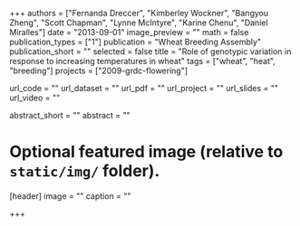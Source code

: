 +++
authors = ["Fernanda Dreccer", "Kimberley Wockner", "Bangyou Zheng", "Scott Chapman", "Lynne McIntyre", "Karine Chenu", "Daniel Miralles"]
date = "2013-09-01"
image_preview = ""
math = false
publication_types = ["1"]
publication = "Wheat Breeding Assembly"
publication_short = ""
selected = false
title = "Role of genotypic variation in response to increasing temperatures in wheat"
tags = ["wheat", "heat", "breeding"]
projects = ["2009-grdc-flowering"]

url_code = ""
url_dataset = ""
url_pdf = ""
url_project = ""
url_slides = ""
url_video = ""

abstract_short = ""
abstract = ""


# Optional featured image (relative to `static/img/` folder).
[header]
image = ""
caption = ""

+++
